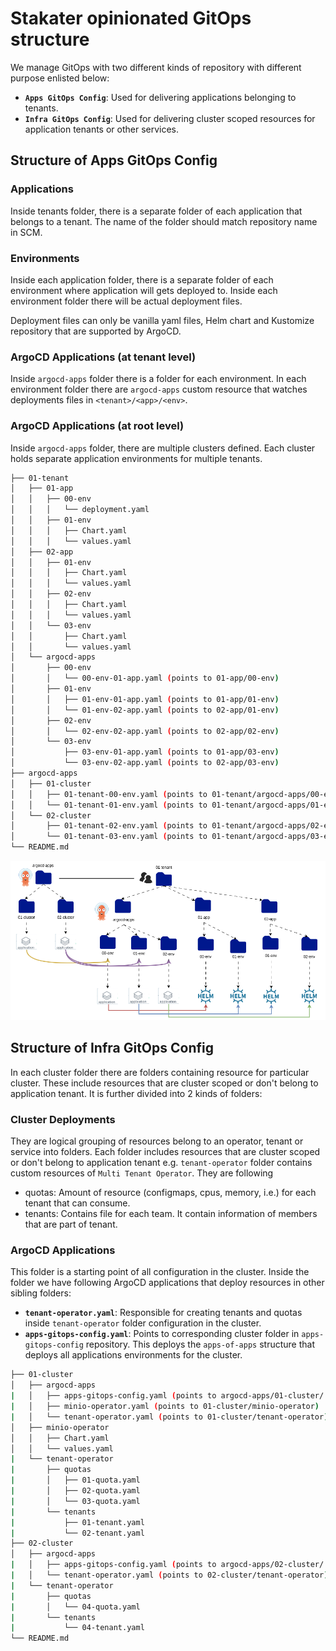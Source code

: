 # Stakater opinionated GitOps structure

We manage GitOps with two different kinds of repository with different purpose enlisted below:

- **`Apps GitOps Config`**: Used for delivering applications belonging to tenants.
- **`Infra GitOps Config`**: Used for delivering cluster scoped resources for application tenants or other services.

## Structure of Apps GitOps Config

### Applications

Inside tenants folder, there is a separate folder of each application that belongs to a tenant. The name of the folder should match repository name in SCM.

### Environments

Inside each application folder, there is a separate folder of each environment where application will gets deployed to. Inside each environment folder there will be actual deployment files.

Deployment files can only be vanilla yaml files, Helm chart and Kustomize repository that are supported by ArgoCD.

### ArgoCD Applications (at tenant level)

Inside `argocd-apps` folder there is a folder for each environment. In each environment folder there are `argocd-apps` custom resource that watches deployments files in ```<tenant>/<app>/<env>```.

### ArgoCD Applications (at root level)

Inside `argocd-apps` folder, there are multiple clusters defined. Each cluster holds separate application environments for multiple tenants.

```sh
├── 01-tenant
│   ├── 01-app
│   │   ├── 00-env
│   │   │   └── deployment.yaml
│   │   ├── 01-env
│   │   │   ├── Chart.yaml
│   │   │   └── values.yaml
│   ├── 02-app
│   │   ├── 01-env
│   │   │   ├── Chart.yaml
│   │   │   └── values.yaml
│   │   ├── 02-env
│   │   │   ├── Chart.yaml
│   │   │   └── values.yaml
│   │   └── 03-env
│   │       ├── Chart.yaml
│   │       └── values.yaml
│   └── argocd-apps
│       ├── 00-env
│       │   └── 00-env-01-app.yaml (points to 01-app/00-env)
│       ├── 01-env
│       │   ├── 01-env-01-app.yaml (points to 01-app/01-env)
│       │   └── 01-env-02-app.yaml (points to 02-app/01-env)
│       ├── 02-env
│       │   └── 02-env-02-app.yaml (points to 02-app/02-env)
│       └── 03-env
│           ├── 03-env-01-app.yaml (points to 01-app/03-env)
│           └── 03-env-02-app.yaml (points to 02-app/03-env)
├── argocd-apps
│   ├── 01-cluster
│   │   ├── 01-tenant-00-env.yaml (points to 01-tenant/argocd-apps/00-env)
│   │   └── 01-tenant-01-env.yaml (points to 01-tenant/argocd-apps/01-env)
│   └── 02-cluster
│       ├── 01-tenant-02-env.yaml (points to 01-tenant/argocd-apps/02-env)
│       └── 01-tenant-03-env.yaml (points to 01-tenant/argocd-apps/03-env)
└── README.md
```

![Apps-GitOps-Structure](images/apps-gitops-config-structure.png)

## Structure of Infra GitOps Config

In each cluster folder there are folders containing resource for particular cluster. These include resources that are cluster scoped or don't belong to application tenant. It is further divided into 2 kinds of folders:

### Cluster Deployments

They are logical grouping of resources belong to an operator, tenant or service into folders. Each folder includes resources that are cluster scoped or don't belong to application tenant e.g. `tenant-operator` folder contains custom resources of ```Multi Tenant Operator```. They are following

- quotas: Amount of resource (configmaps, cpus, memory, i.e.) for each tenant that can consume.
- tenants: Contains file for each team. It contain information of members that are part of tenant.

### ArgoCD Applications

This folder is a starting point of all configuration in the cluster. Inside the folder we have following ArgoCD applications that deploy resources in other sibling folders:

- **`tenant-operator.yaml`**: Responsible for creating tenants and quotas inside `tenant-operator` folder configuration in the cluster.
- **`apps-gitops-config.yaml`**: Points to corresponding cluster folder in `apps-gitops-config` repository. This deploys the `apps-of-apps` structure that deploys all applications environments for the cluster.

```sh
├── 01-cluster
│   ├── argocd-apps
|   │   ├── apps-gitops-config.yaml (points to argocd-apps/01-cluster/ of seprate apps-gitops-config repository)
|   │   ├── minio-operator.yaml (points to 01-cluster/minio-operator)
|   │   └── tenant-operator.yaml (points to 01-cluster/tenant-operator)
│   ├── minio-operator
│   │   ├── Chart.yaml
│   │   └── values.yaml
|   └── tenant-operator
|       ├── quotas
|       │   ├── 01-quota.yaml
|       │   ├── 02-quota.yaml
|       │   └── 03-quota.yaml
|       └── tenants
|           ├── 01-tenant.yaml
|           └── 02-tenant.yaml
├── 02-cluster
│   ├── argocd-apps
|   │   ├── apps-gitops-config.yaml (points to argocd-apps/02-cluster/ of seprate apps-gitops-config repository)
|   │   └── tenant-operator.yaml (points to 02-cluster/tenant-operator)
|   └── tenant-operator
|       ├── quotas
|       │   └── 04-quota.yaml
|       └── tenants
|           └── 04-tenant.yaml
└── README.md
```
